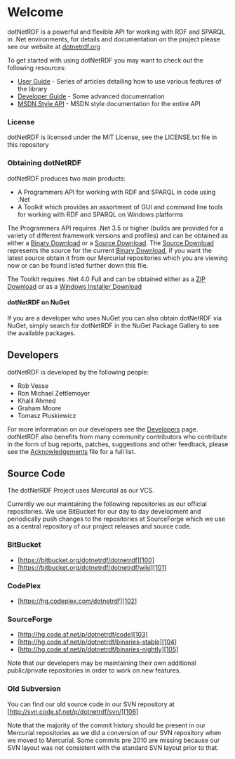 # Welcome

dotNetRDF is a powerful and flexible API for working with RDF and SPARQL in .Net environments, for 
details and documentation on the project please see our website at [dotnetrdf.org][1]

To get started with using dotNetRDF you may want to check out the following resources:

 - [User Guide][10] - Series of articles detailing how to use various features of the library
 - [Developer Guide][11] - Some advanced documentation
 - [MSDN Style API][12] - MSDN style documentation for the entire API

### License

dotNetRDF is licensed under the MIT License, see the LICENSE.txt file in this repository

### Obtaining dotNetRDF

dotNetRDF produces two main products:

 - A Programmers API for working with RDF and SPARQL in code using .Net
 - A Toolkit which provides an assortment of GUI and command line tools for working with RDF and SPARQL on Windows platforms

The Programmers API requires .Net 3.5 or higher (builds are provided for a variety of different framework versions and profiles) and can be obtained as either a [Binary Download][20] or a [Source Download][21].  The [Source Download][21] represents the source for the current [Binary Download][20], if you want the latest source obtain it from our Mercurial repositories which you are viewing now or can be found listed further down this file.

The Toolkit requires .Net 4.0 Full and can be obtained either as a [ZIP Download][25] or as a [Windows Installer Download][26]

#### dotNetRDF on NuGet

If you are a developer who uses NuGet you can also obtain dotNetRDF via NuGet, simply search for dotNetRDF in the NuGet Package Gallery to see the available packages.

## Developers

dotNetRDF is developed by the following people:

 - Rob Vesse
 - Ron Michael Zettlemoyer
 - Khalil Ahmed
 - Graham Moore
 - Tomasz Pluskiewicz

For more information on our developers see the [Developers][30] page.  dotNetRDF also benefits from many community contributors who contribute in the form of bug reports, patches, suggestions and other feedback, please see the [Acknowledgements][31] file for a full list.

## Source Code

The dotNetRDF Project uses Mercurial as our VCS.

Currently we our maintaining the following repositories as our official repositories.  We use BitBucket
for our day to day development and periodically push changes to the repositories at SourceForge which
we use as a central repository of our project releases and source code.

### BitBucket

 - [https://bitbucket.org/dotnetrdf/dotnetrdf][100]
 - [https://bitbucket.org/dotnetrdf/dotnetrdf/wiki][101]

### CodePlex

 - [https://hg.codeplex.com/dotnetrdf][102]

### SourceForge

 - [http://hg.code.sf.net/p/dotnetrdf/code][103]
 - [http://hg.code.sf.net/p/dotnetrdf/binaries-stable][104]
 - [http://hg.code.sf.net/p/dotnetrdf/binaries-nightly][105]

Note that our developers may be maintaining their own additional public/private repositories in order 
to work on new features.

### Old Subversion

You can find our old source code in our SVN repository at
[http://svn.code.sf.net/p/dotnetrdf/svn/][106]

Note that the majority of the commit history should be present in our Mercurial repositories as we did a conversion
of our SVN repository when we moved to Mercurial.  Some commits pre 2010 are missing because our SVN layout
was not consistent with the standard SVN layout prior to that.

[1]: http://www.dotnetrdf.org

[10]: http://www.dotnetrdf.org/content.asp?pageID=User%20Guide
[11]: http://www.dotnetrdf.org/content.asp?pageID=Developer%20Guide
[12]: http://www.dotnetrdf.org/api/

[20]: http://www.dotnetrdf.org/content.asp?pageID=Download%20dotNetRDF
[21]: http://www.dotnetrdf.org/content.asp?pageID=Download%20dotnetRDF%20Source

[25]: http://www.dotnetrdf.org/content.asp?pageID=Download%20dotNetRDF%20Toolkit%20for%20Windows
[26]: http://www.dotnetrdf.org/content.asp?pageID=Download%20dotNetRDF%20Toolkit%20Installer

[30]: http://www.dotnetrdf.org/content.asp?pageID=Developers
[31]: https://bitbucket.org/dotnetrdf/dotnetrdf/src/tip/Acknowledgments.txt?at=default

[100]: https://bitbucket.org/dotnetrdf/dotnetrdf
[101]: https://bitbucket.org/dotnetrdf/dotnetrdf/wiki
[102]: https://hg.codeplex.com/dotnetrdf
[103]: http://hg.code.sf.net/p/dotnetrdf/dotnetrdf
[104]: http://hg.code.sf.net/p/dotnetrdf/binaries-stable
[105]: http://hg.code.sf.net/p/dotnetrdf/binaries-nightly
[106]: http://svn.code.sf.net/p/dotnetrdf/svn/